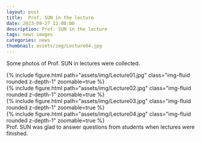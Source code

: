 ```yaml
---
layout: post
title:  Prof. SUN in the lecture
date: 2023-09-27 12:00:00
description: Prof. SUN in the lecture
tags: news images
categories: news
thumbnail: assets/img/Lecture04.jpg
---
```


Some photos of Prof. SUN in lectures were collected.

<div class="row mt-3">
    <div class="col-sm mt-3 mt-md-0">
        {% include figure.html path="assets/img/Lecture01.jpg" class="img-fluid rounded z-depth-1" zoomable=true %}
    </div>
    <div class="col-sm mt-3 mt-md-0">
        {% include figure.html path="assets/img/Lecture02.jpg" class="img-fluid rounded z-depth-1" zoomable=true %}
    </div>
    <div class="col-sm mt-3 mt-md-0">
        {% include figure.html path="assets/img/Lecture03.jpg" class="img-fluid rounded z-depth-1" zoomable=true %}
    </div>
    <div class="col-sm mt-3 mt-md-0">
        {% include figure.html path="assets/img/Lecture04.jpg" class="img-fluid rounded z-depth-1" zoomable=true %}
    </div>
</div>
<div class="caption">
    Prof. SUN was glad to answer questions from students when lectures were finished.
</div>